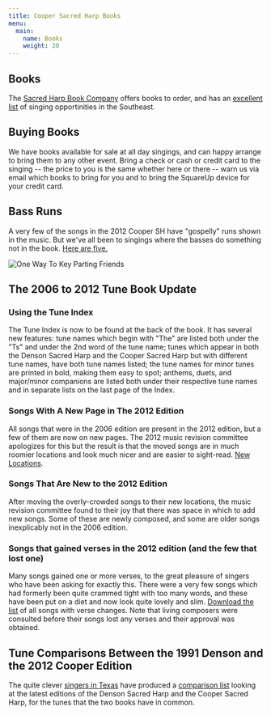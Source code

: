 ```yaml
---
title: Cooper Sacred Harp Books
menu:
  main:
    name: Books
    weight: 20
---
```


## Books
The [Sacred Harp Book Company](http://www.sacredharpbook.com/) offers books to order, and has an [excellent list](http://www.sacredharpbook.com/calendar-of-singings/) of singing opportinities in the Southeast.

## Buying Books
We have books available for sale at all day singings, and can happy arrange to bring them to any other event. Bring a check or cash or credit card to the singing -- the price to you is the same whether here or there -- warn us via email which books to bring for you and to bring the SquareUp device for your credit card.

## Bass Runs
A very few of the songs in the 2012 Cooper SH have "gospelly" runs shown in the music. But we've all been to singings where the basses do something not in the book. [Here are five.](/BassRunSongs.pdf "Sheet music with bass parts")

![One Way To Key Parting Friends](img/Keying377PartingFriends.jpg)

## The 2006 to 2012 Tune Book Update

### Using the Tune Index
The Tune Index is now to be found at the back of the book.  It has several new features: tune names which begin with "The" are listed both under the "Ts" and under the 2nd word of the tune name; tunes which appear in both the Denson Sacred Harp and the Cooper Sacred Harp but with different tune names, have both tune names listed; the tune names for minor tunes are printed in bold, making them easy to spot; anthems, duets, and major/minor companions are listed both under their respective tune names and in separate lists on the last page of the Index.

### Songs With A New Page in The 2012 Edition
All songs that were in the 2006 edition are present in the 2012 edition, but a few of them are now on new pages. The 2012 music revision committee apologizes for this but the result is that the moved songs are in much roomier locations and look much nicer and are easier to sight-read.  [New Locations](/CooperSongsMoved.pdf).

### Songs That Are New to the 2012 Edition
After moving the overly-crowded songs to their new locations, the music revision committee found to their joy that there was space in which to add new songs. Some of these are newly composed, and some are older songs inexplicably not in the 2006 edition.

### Songs that gained verses in the 2012 edition (and the few that lost one)
Many songs gained one or more verses, to the great pleasure of singers who have been asking for exactly this. There were a very few songs which had formerly been quite crammed tight with too many words, and these have been put on a diet and now look quite lovely and slim. [Download the list](/CooperChangedVerses.pdf) of all songs with verse changes. Note that living composers were consulted before their songs lost any verses and their approval was obtained.

## Tune Comparisons Between the 1991 Denson and the 2012 Cooper Edition

The quite clever [singers in Texas](http://texasfasola.org/) have produced a [comparison list](http://resources.texasfasola.org/tunecomparisonindex.html) looking at the latest editions of the Denson Sacred Harp and the Cooper Sacred Harp, for the tunes that the two books have in common.